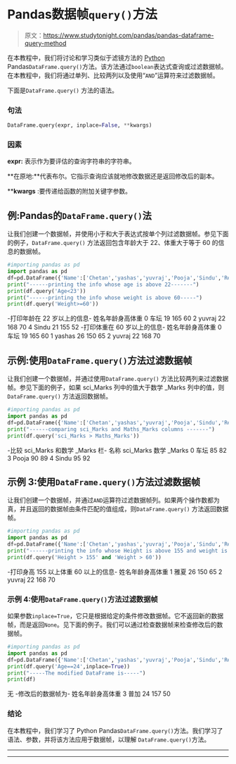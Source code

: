 # Pandas数据帧`query()`方法

> 原文：<https://www.studytonight.com/pandas/pandas-dataframe-query-method>

在本教程中，我们将讨论和学习类似于滤镜方法的 [Python](https://www.studytonight.com/python/getting-started-with-python) Pandas`DataFrame.query()`方法。该方法通过`boolean`表达式查询或过滤数据帧。在本教程中，我们将通过单列、比较两列以及使用“`AND`”运算符来过滤数据帧。

下面是`DataFrame.query()` 方法的语法。

### 句法

```py
DataFrame.query(expr, inplace=False, **kwargs)
```

### 因素

**expr:** 表示作为要评估的查询字符串的字符串。

**在原地:**代表布尔。它指示查询应该就地修改数据还是返回修改后的副本。

****kwargs** :要传递给函数的附加关键字参数。

## 例:Pandas的`DataFrame.query()`法

让我们创建一个数据帧，并使用小于和大于表达式按单个列过滤数据帧。参见下面的例子，`DataFrame.query()` 方法返回包含年龄大于 22、体重大于等于 60 的信息的数据帧。

```py
#importing pandas as pd
import pandas as pd
df=pd.DataFrame({'Name':['Chetan','yashas','yuvraj','Pooja','Sindu','Renuka'],'Age':[19,26,22,24,21,23],'Height':[165,150,168,157,155,170],'Weight':[60,65,70,50,52,55]})
print("------printing the info whose age is above 22-------")
print(df.query('Age<23'))
print("------printing the info whose weight is above 60-----")
print(df.query('Weight>=60'))
```

-打印年龄在 22 岁以上的信息-
姓名年龄身高体重
0 车坛 19 165 60
2 yuvraj 22 168 70
4 Sindu 21 155 52
-打印体重在 60 岁以上的信息-
姓名年龄身高体重
0 车坛 19 165 60
1 yashas 26 150 65
2 yuvraj 22 168 70

## 示例:使用`DataFrame.query()`方法过滤数据帧

让我们创建一个数据帧，并通过使用`DataFrame.query()` 方法比较两列来过滤数据帧。参见下面的例子，如果 sci_Marks 列中的值大于数学 _Marks 列中的值，则`DataFrame.query()` 方法返回数据帧。

```py
#importing pandas as pd
import pandas as pd
df=pd.DataFrame({'Name':['Chetan','yashas','yuvraj','Pooja','Sindu','Renuka'],'sci_Marks':[85,70,75,90,95,70],'Maths_Marks':[82,79,80,89,92,70]})
print("------comparing sci_Marks and Maths_Marks columns -------")
print(df.query('sci_Marks > Maths_Marks'))
```

-比较 sci_Marks 和数学 _Marks 栏-
名称 sci_Marks 数学 _Marks
0 车坛 85 82
3 Pooja 90 89
4 Sindu 95 92

## 示例 3:使用`DataFrame.query()`方法过滤数据帧

让我们创建一个数据帧，并通过`AND`运算符过滤数据帧列。如果两个操作数都为真，并且返回的数据帧由条件匹配的值组成，则`DataFrame.query()` 方法返回数据帧。

```py
#importing pandas as pd
import pandas as pd
df=pd.DataFrame({'Name':['Chetan','yashas','yuvraj','Pooja','Sindu','Renuka'],'Age':[19,26,22,24,21,23],'Height':[165,150,168,157,155,170],'Weight':[60,65,70,50,52,55]})
print("------printing the info whose Height is above 155 and weight is above 60-------")
print(df.query('Height > 155' and 'Weight > 60'))
```

-打印身高 155 以上体重 60 以上的信息-
姓名年龄身高体重
1 雅夏 26 150 65
2 yuvraj 22 168 70

### 示例 4:使用`DataFrame.query()`方法过滤数据帧

如果参数`inplace=True`，它只是根据给定的条件修改数据帧。它不返回新的数据帧，而是返回`None`。见下面的例子。我们可以通过检查数据帧来检查修改后的数据帧。

```py
#importing pandas as pd
import pandas as pd
df=pd.DataFrame({'Name':['Chetan','yashas','yuvraj','Pooja','Sindu','Renuka'],'Age':[19,26,22,24,21,23],'Height':[165,150,168,157,155,170],'Weight':[60,65,70,50,52,55]})
print(df.query('Age==24',inplace=True))
print("-----The modified DataFrame is-----")
print(df)
```

无
-修改后的数据帧为-
姓名年龄身高体重
3 普加 24 157 50

### 结论

在本教程中，我们学习了 Python Pandas`DataFrame.query()`方法。我们学习了语法、参数，并将该方法应用于数据帧，以理解 `DataFrame.query()`方法。

* * *

* * *